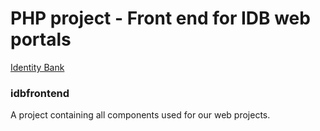 # PHP project - Front end for IDB web portals

[Identity Bank](https://www.identitybank.eu)

### idbfrontend
A project containing all components used for our web projects.
